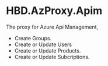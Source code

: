 ﻿# HBD.AzProxy.Apim

The proxy for Azure Api Management,
- Create Groups.
- Create or Update Users
- Create or Update Products.
- Create or Update Subcriptions.